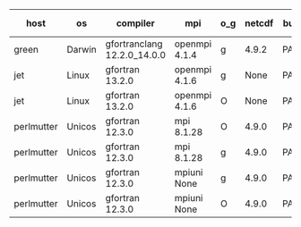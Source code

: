 

| host     | os       | compiler                              | mpi                      | o_g        | netcdf        | build       | u_pass          | u_fail          | s_pass            | s_fail            | e_pass             | e_fail             | nuopc_pass       | nuopc_fail       | artifacts link          |
|----------|----------|---------------------------------------|--------------------------|------------|---------------|-------------|-----------------|-----------------|-------------------|-------------------|--------------------|--------------------|------------------|------------------|-------------------------|
| green | Darwin | gfortranclang 12.2.0_14.0.0 | openmpi 4.1.4  | g | 4.9.2  | PASS | None | None | None | None | None | None | None | None | <a href="https://github.com/esmf-org/esmf-test-artifacts/tree/d6f5bc593e305a34744a7389bb3682d6ec1f1a1e/develop/gfortranclang/12.2.0_14.0.0/g/openmpi/4.1.4" target="_blank">d6f5bc5</a> | 
| jet | Linux | gfortran 13.2.0 | openmpi 4.1.6  | g | None  | PASS | 14176 | 10 | 51 | 0 | 80 | 0 | 57 | 0 | <a href="https://github.com/esmf-org/esmf-test-artifacts/tree/017592067a5cd2a6f6dd7440a61158029dfca14e/develop/gfortran/13.2.0/g/openmpi/4.1.6" target="_blank">0175920</a> | 
| jet | Linux | gfortran 13.2.0 | openmpi 4.1.6  | O | None  | PASS | 14186 | 0 | 51 | 0 | 80 | 0 | 57 | 0 | <a href="https://github.com/esmf-org/esmf-test-artifacts/tree/298b3f1f1f18f9e94a8d83c8d7f7467a28a98857/develop/gfortran/13.2.0/O/openmpi/4.1.6" target="_blank">298b3f1</a> | 
| perlmutter | Unicos | gfortran 12.3.0 | mpi 8.1.28  | O | 4.9.0  | PASS | None | None | None | None | None | None | None | None | <a href="https://github.com/esmf-org/esmf-test-artifacts/tree/52bcb9e6d47a589fad32bc9c2fbf9ec639b6286f/develop/gfortran/12.3.0/O/mpi/8.1.28" target="_blank">52bcb9e</a> | 
| perlmutter | Unicos | gfortran 12.3.0 | mpi 8.1.28  | g | 4.9.0  | PASS | None | None | None | None | None | None | None | None | <a href="https://github.com/esmf-org/esmf-test-artifacts/tree/59c91153408f31d1e2ffbfec69bc0e1f121b2e29/develop/gfortran/12.3.0/g/mpi/8.1.28" target="_blank">59c9115</a> | 
| perlmutter | Unicos | gfortran 12.3.0 | mpiuni None  | g | 4.9.0  | PASS | None | None | None | None | None | None | None | None | <a href="https://github.com/esmf-org/esmf-test-artifacts/tree/d8c0ecf55fea529d6056323ea4a235f3170f8ab8/develop/gfortran/12.3.0/g/mpiuni/None" target="_blank">d8c0ecf</a> | 
| perlmutter | Unicos | gfortran 12.3.0 | mpiuni None  | O | 4.9.0  | PASS | None | None | None | None | None | None | None | None | <a href="https://github.com/esmf-org/esmf-test-artifacts/tree/d6921739ee9579ce3b3fa9d47078fcf99d2efc07/develop/gfortran/12.3.0/O/mpiuni/None" target="_blank">d692173</a> | 
